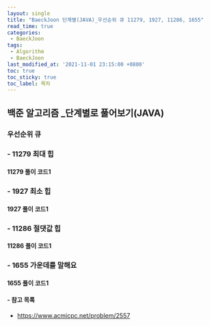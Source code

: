 ```yaml
---
layout: single
title: "BaeckJoon 단계별(JAVA)_우선순위 큐 11279, 1927, 11286, 1655"
read_time: true
categories:  
 - BaeckJoon 
tags: 
 - Algorithm
 - BaeckJoon 
last_modified_at: '2021-11-01 23:15:00 +0800'
toc: true
toc_sticky: true
toc_label: 목차
---
```

## 백준 알고리즘 _단계별로 풀어보기(JAVA)
### 우선순위 큐
### - 11279 최대 힙	

#### 11279 풀이 코드1
> 
### - 1927 최소 힙	

#### 1927 풀이 코드1 
> 
### - 11286 절댓값 힙

#### 11286 풀이 코드1
> 
### - 1655 가운데를 말해요

#### 1655 풀이 코드1
>


#### - 참고 목록
- https://www.acmicpc.net/problem/2557